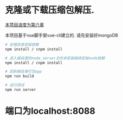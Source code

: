 # 克隆或下载压缩包解压.

[本项目进度为第六章](https://segmentfault.com/a/1190000012084183)

本项目基于vue脚手架vue-cli建立的.
请先安装好mongoDB

```bash
# 在根目录安装依赖
npm install / cnpm install

# 进入根目录的node_server文件夹安装继续安装node依赖
npm install / cnpm install

# 回到根目录打包app
npm run build

# 运行测试
npm run server
```
# 端口为localhost:8088
